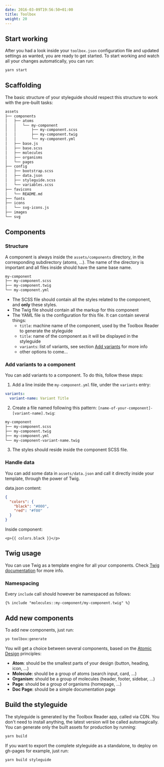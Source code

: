 ```yaml
---
date: 2016-03-09T19:56:50+01:00
title: Toolbox
weight: 20
---
```


## Start working

After you had a look inside your `toolbox.json` configuration file and updated settings as wanted, you are ready to get started. To start working and watch all your changes automatically, you can run:

```sh
yarn start
```

## Scaffolding

The basic structure of your styleguide should respect this structure to work with the pre-built tasks:

```sh
assets
├── components
│   ├── atoms
│   │   └── my-component
│   │       ├── my-component.scss
│   │       ├── my-component.twig
│   │       └── my-component.yml
│   ├── base.js
│   ├── base.scss
│   ├── molecules
│   ├── organisms
│   └── pages
├── config
│   ├── bootstrap.scss
│   ├── data.json
│   ├── styleguide.scss
│   └── variables.scss
├── favicons
│   └── README.md
├── fonts
├── icons
│   └── svg-icons.js
├── images
└── svg
```

## Components

### Structure

A component is always inside the `assets/components` directory, in the corresponding subdirectory (atoms, ...). The name of the directory is important and all files inside should have the same base name.

```sh
my-component
├── my-component.scss
├── my-component.twig
└── my-component.yml
```

- The SCSS file should contain all the styles related to the component, and **only** these styles.
- The Twig file should contain all the markup for this component
- The YAML file is the configuration for this file. It can contain several things:
  - `title`: machine name of the component, used by the Toolbox Reader to generate the styleguide
  - `title`: name of the component as it will be displayed in the styleguide
  - `variants`: list of variants, see section [Add variants](#add-variants-to-a-component) for more info
  - other options to come...

### Add variants to a component

You can add variants to a component. To do this, follow these steps:

1. Add a line inside the `my-component.yml` file, under the `variants` entry:

  ```yml
  variants:
    variant-name: Variant Title
  ```

2. Create a file named following this pattern: `[name-of-your-component]-[variant-name].twig`:

  ```sh
  my-component
  ├── my-component.scss
  ├── my-component.twig
  ├── my-component.yml
  └── my-component-variant-name.twig
  ```
3. The styles should reside inside the component SCSS file.

### Handle data

You can add some data in `assets/data.json` and call it directly inside your template, through the power of Twig.

data.json content:
```json
{
  "colors": {
    "black": "#000",
    "red": "#f00"
  }
}
```

Inside component:

```twig
<p>{{ colors.black }}</p>
```

## Twig usage

You can use Twig as a template engine for all your components. Check [Twig documentation](https://twig.sensiolabs.org/doc/2.x/) for more info. 

### Namespacing

Every `include` call should however be namespaced as follows:

```twig
{% include "molecules::my-component/my-component.twig" %}
```

## Add new components

To add new components, just run:

```sh
yo toolbox:generate
```

You will get a choice between several components, based on the [Atomic Design](http://bradfrost.com/blog/post/atomic-web-design/) principles:

- **Atom**: should be the smallest parts of your design (button, heading, icon, ...)
- **Molecule**: should be a group of atoms (search input, card, ...)
- **Organism**: should be a group of molecules (header, footer, sidebar, ...)
- **Page**: should be a group of organisms (homepage, ...)
- **Doc Page**: should be a simple documentation page

## Build the styleguide

The styleguide is generated by the Toolbox Reader app, called via CDN. You don't need to install anything, the latest version will be called automagically. You can generate only the built assets for production by running:

```sh
yarn build
```

If you want to export the complete styleguide as a standalone, to deploy on gh-pages for example, just run:

```sh
yarn build styleguide
```
